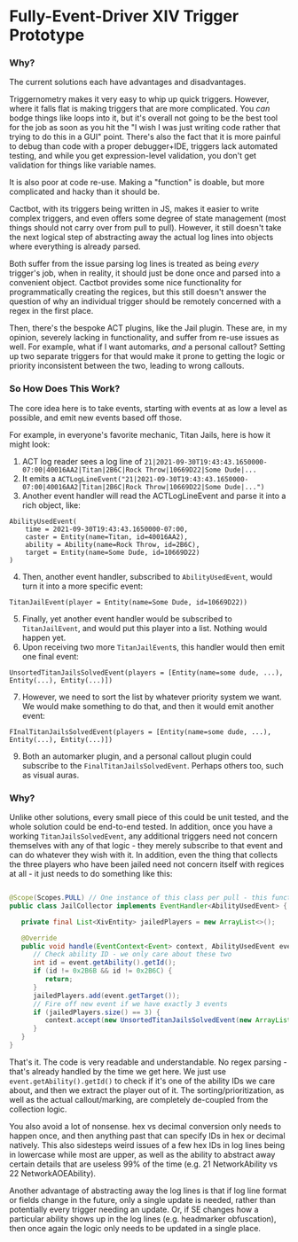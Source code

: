 # Fully-Event-Driver XIV Trigger Prototype

### Why?

The current solutions each have advantages and disadvantages.

Triggernometry makes it very easy to whip up quick triggers. However, where it falls flat is making triggers that are
more complicated. You *can* bodge things like loops into it, but it's overall not going to be the best tool for the job
as soon as you hit the "I wish I was just writing code rather that trying to do this in a GUI" point. There's also the
fact that it is more painful to debug than code with a proper debugger+IDE, triggers lack automated testing, and while
you get expression-level validation, you don't get validation for things like variable names.

It is also poor at code re-use. Making a "function" is doable, but more complicated and hacky than it should be.

Cactbot, with its triggers being written in JS, makes it easier to write complex triggers, and even offers some degree
of state management (most things should not carry over from pull to pull). However, it still doesn't take the next
logical step of abstracting away the actual log lines into objects where everything is already parsed.

Both suffer from the issue parsing log lines is treated as being *every* trigger's job, when in
reality, it should just be done once and parsed into a convenient object. Cactbot provides some nice functionality
for programmatically creating the regices, but this still doesn't answer the question of why an individual trigger
should be remotely concerned with a regex in the first place.

Then, there's the bespoke ACT plugins, like the Jail plugin. These are, in my opinion, severely lacking in
functionality, and suffer from re-use issues as well. For example, what if I want automarks, *and* a personal callout?
Setting up two separate triggers for that would make it prone to getting the logic or priority inconsistent between the
two, leading to wrong callouts.

### So How Does This Work?

The core idea here is to take events, starting with events at as low a level as possible, and emit new events based off
those.

For example, in everyone's favorite mechanic, Titan Jails, here is how it might look:

1. ACT log reader sees a log line
   of `21|2021-09-30T19:43:43.1650000-07:00|40016AA2|Titan|2B6C|Rock Throw|10669D22|Some Dude|...`
2. It emits
   a `ACTLogLineEvent("21|2021-09-30T19:43:43.1650000-07:00|40016AA2|Titan|2B6C|Rock Throw|10669D22|Some Dude|...")`
3. Another event handler will read the ACTLogLineEvent and parse it into a rich object, like:

```
AbilityUsedEvent(
    time = 2021-09-30T19:43:43.1650000-07:00,
    caster = Entity(name=Titan, id=40016AA2),
    ability = Ability(name=Rock Throw, id=2B6C),
    target = Entity(name=Some Dude, id=10669D22)
)
```

4. Then, another event handler, subscribed to `AbilityUsedEvent`, would turn it into a more specific event:

```
TitanJailEvent(player = Entity(name=Some Dude, id=10669D22))
```

5. Finally, yet another event handler would be subscribed to `TitanJailEvent`, and would put this player into a list.
   Nothing would happen yet.
6. Upon receiving two more `TitanJailEvent`s, this handler would then emit one final event:

```
UnsortedTitanJailsSolvedEvent(players = [Entity(name=some dude, ...), Entity(...), Entity(...)])
```
7. However, we need to sort the list by whatever priority system we want. We would make something to do that, and then
it would emit another event:
```
FInalTitanJailsSolvedEvent(players = [Entity(name=some dude, ...), Entity(...), Entity(...)])
```

9. Both an automarker plugin, and a personal callout plugin could subscribe to the `FinalTitanJailsSolvedEvent`. Perhaps
   others too, such as visual auras.

### Why?

Unlike other solutions, every small piece of this could be unit tested, and the whole solution could be end-to-end
tested. In addition, once you have a working `TitanJailsSolvedEvent`, any additional triggers need not concern
themselves with any of that logic - they merely subscribe to that event and can do whatever they wish with it. In
addition, even the thing that collects the three players who have been jailed need not concern itself with regices at
all - it just needs to do something like this:

```java

@Scope(Scopes.PULL) // One instance of this class per pull - this functionality doesn't exist yet
public class JailCollector implements EventHandler<AbilityUsedEvent> {

   private final List<XivEntity> jailedPlayers = new ArrayList<>();

   @Override
   public void handle(EventContext<Event> context, AbilityUsedEvent event) {
      // Check ability ID - we only care about these two
      int id = event.getAbility().getId();
      if (id != 0x2B6B && id != 0x2B6C) {
         return;
      }
      jailedPlayers.add(event.getTarget());
      // Fire off new event if we have exactly 3 events
      if (jailedPlayers.size() == 3) {
         context.accept(new UnsortedTitanJailsSolvedEvent(new ArrayList<>(jailedPlayers)));
      }
   }
}
```

That's it. The code is very readable and understandable. No regex parsing - that's already handled by the time we get
here. We just use `event.getAbility().getId()` to check if it's one of the ability IDs we care about, and then we
extract the player out of it. The sorting/prioritization, as well as the actual callout/marking, are completely
de-coupled from the collection logic.

You also avoid a lot of nonsense. hex vs decimal conversion only needs to happen once, and then anything past that can
specify IDs in hex or decimal natively. This also sidesteps weird issues of a few hex IDs in log lines being in
lowercase while most are upper,
as well as the ability to abstract away certain details that are useless 99% of the time (e.g. 21 NetworkAbility 
vs 22 NetworkAOEAbility).

Another advantage of abstracting away the log lines is that if log line format or fields change in the future, only a
single update is needed, rather than potentially every trigger needing an update. Or, if SE changes how a particular
ability shows up in the log lines (e.g. headmarker obfuscation), then once again the logic only needs to be updated
in a single place.